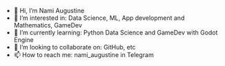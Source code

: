 - 👋 Hi, I’m Nami Augustine
- 👀 I’m interested in: Data Science, ML, App development and Mathematics, GameDev
- 🌱 I’m currently learning: Python Data Science and GameDev with Godot Engine
- 💞️ I’m looking to collaborate on: GitHub, etc
- 📫 How to reach me: nami_augustine in Telegram

<!---
altynbek-y/altynbek-y is a ✨ special ✨ repository because its `README.md` (this file) appears on your GitHub profile.
You can click the Preview link to take a look at your changes.
--->
